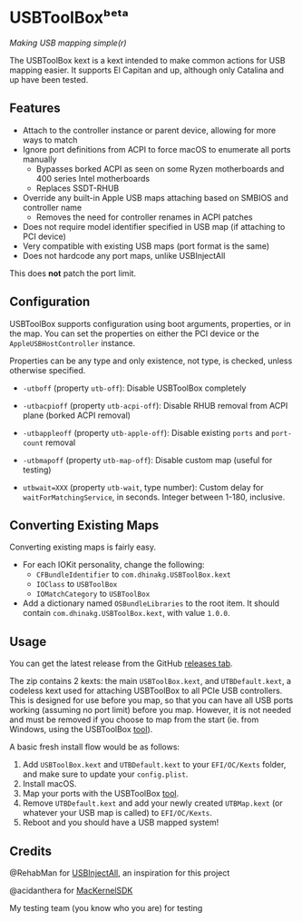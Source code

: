 # USBToolBoxᵇᵉᵗᵃ

*Making USB mapping simple(r)*

The USBToolBox kext is a kext intended to make common actions for USB mapping easier. It supports El Capitan and up, although only Catalina and up have been tested.

## Features

* Attach to the controller instance or parent device, allowing for more ways to match
* Ignore port definitions from ACPI to force macOS to enumerate all ports manually
  * Bypasses borked ACPI as seen on some Ryzen motherboards and 400 series Intel motherboards
  * Replaces SSDT-RHUB
* Override any built-in Apple USB maps attaching based on SMBIOS and controller name
  * Removes the need for controller renames in ACPI patches
* Does not require model identifier specified in USB map (if attaching to PCI device)
* Very compatible with existing USB maps (port format is the same)
* Does not hardcode any port maps, unlike USBInjectAll

This does **not** patch the port limit.

## Configuration

USBToolBox supports configuration using boot arguments, properties, or in the map. You can set the properties on either the PCI device or the `AppleUSBHostController` instance.

Properties can be any type and only existence, not type, is checked, unless otherwise specified.

* `-utboff` (property `utb-off`): Disable USBToolBox completely

* `-utbacpioff` (property `utb-acpi-off`): Disable RHUB removal from ACPI plane (borked ACPI removal)

* `-utbappleoff` (property `utb-apple-off`): Disable existing `ports` and `port-count` removal

* `-utbmapoff` (property `utb-map-off`): Disable custom map (useful for testing)

* `utbwait=XXX` (property `utb-wait`, type number): Custom delay for `waitForMatchingService`, in seconds. Integer between 1-180, inclusive.

## Converting Existing Maps

Converting existing maps is fairly easy.

* For each IOKit personality, change the following:
  * `CFBundleIdentifier` to `com.dhinakg.USBToolBox.kext`
  * `IOClass` to `USBToolBox`
  * `IOMatchCategory` to `USBToolBox`
* Add a dictionary named `OSBundleLibraries` to the root item. It should contain `com.dhinakg.USBToolBox.kext`, with value `1.0.0`.

## Usage

You can get the latest release from the GitHub [releases tab](https://github.com/USBToolBox/kext/releases).

The zip contains 2 kexts: the main `USBToolBox.kext`, and `UTBDefault.kext`, a codeless kext used for attaching USBToolBox to all PCIe USB controllers. This is designed for use before you map, so that you can have all USB ports working (assuming no port limit) before you map. However, it is not needed and must be removed if you choose to map from the start (ie. from Windows, using the USBToolBox [tool](https://github.com/USBToolBox/tool)).

A basic fresh install flow would be as follows:

1. Add `USBToolBox.kext` and `UTBDefault.kext` to your `EFI/OC/Kexts` folder, and make sure to update your `config.plist`.
2. Install macOS.
3. Map your ports with the USBToolBox [tool](https://github.com/USBToolBox/tool).
4. Remove `UTBDefault.kext` and add your newly created `UTBMap.kext` (or whatever your USB map is called) to `EFI/OC/Kexts`.
5. Reboot and you should have a USB mapped system!

## Credits

@RehabMan for [USBInjectAll](https://github.com/RehabMan/USBInjectAll), an inspiration for this project

@acidanthera for [MacKernelSDK](https://github.com/acidanthera/MacKernelSDK)

My testing team (you know who you are) for testing
